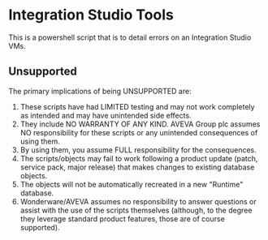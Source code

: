 Integration Studio Tools
==========================

This is a powershell script that is to detail errors on an Integration Studio VMs.

Unsupported
-----------

The primary implications of being UNSUPPORTED are:

1. These scripts have had LIMITED testing and may not work completely as intended and may have unintended side effects.
1. They include NO WARRANTY OF ANY KIND. AVEVA Group plc assumes NO responsibility for these scripts or any unintended consequences of using them.
1. By using them, you assume FULL responsibility for the consequences.
1. The scripts/objects may fail to work following a product update (patch, service pack, major release) that makes changes to existing database objects.
1. The objects will not be automatically recreated in a new "Runtime" database.
1. Wonderware/AVEVA assumes no responsibility to answer questions or assist with the use of the scripts themselves (although, to the degree they leverage standard product features, those are of course supported).
